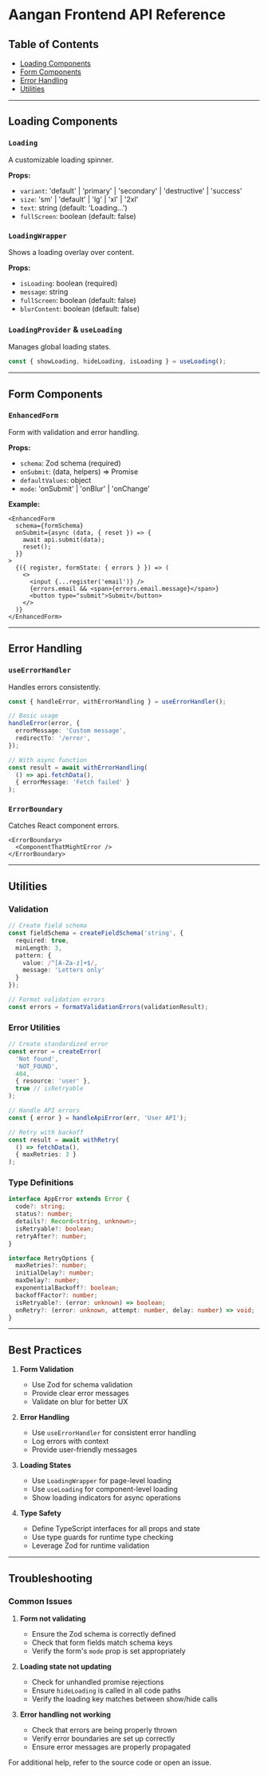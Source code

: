# Aangan Frontend API Reference

## Table of Contents
- [Loading Components](#loading-components)
- [Form Components](#form-components)
- [Error Handling](#error-handling)
- [Utilities](#utilities)

---

## Loading Components

### `Loading`
A customizable loading spinner.

**Props:**
- `variant`: 'default' | 'primary' | 'secondary' | 'destructive' | 'success'
- `size`: 'sm' | 'default' | 'lg' | 'xl' | '2xl'
- `text`: string (default: 'Loading...')
- `fullScreen`: boolean (default: false)

### `LoadingWrapper`
Shows a loading overlay over content.

**Props:**
- `isLoading`: boolean (required)
- `message`: string
- `fullScreen`: boolean (default: false)
- `blurContent`: boolean (default: false)

### `LoadingProvider` & `useLoading`
Manages global loading states.

```typescript
const { showLoading, hideLoading, isLoading } = useLoading();
```

---

## Form Components

### `EnhancedForm`
Form with validation and error handling.

**Props:**
- `schema`: Zod schema (required)
- `onSubmit`: (data, helpers) => Promise
- `defaultValues`: object
- `mode`: 'onSubmit' | 'onBlur' | 'onChange'

**Example:**
```tsx
<EnhancedForm
  schema={formSchema}
  onSubmit={async (data, { reset }) => {
    await api.submit(data);
    reset();
  }}
>
  {({ register, formState: { errors } }) => (
    <>
      <input {...register('email')} />
      {errors.email && <span>{errors.email.message}</span>}
      <button type="submit">Submit</button>
    </>
  )}
</EnhancedForm>
```

---

## Error Handling

### `useErrorHandler`
Handles errors consistently.

```typescript
const { handleError, withErrorHandling } = useErrorHandler();

// Basic usage
handleError(error, {
  errorMessage: 'Custom message',
  redirectTo: '/error',
});

// With async function
const result = await withErrorHandling(
  () => api.fetchData(),
  { errorMessage: 'Fetch failed' }
);
```

### `ErrorBoundary`
Catches React component errors.

```tsx
<ErrorBoundary>
  <ComponentThatMightError />
</ErrorBoundary>
```

---

## Utilities

### Validation

```typescript
// Create field schema
const fieldSchema = createFieldSchema('string', {
  required: true,
  minLength: 3,
  pattern: {
    value: /^[A-Za-z]+$/,
    message: 'Letters only'
  }
});

// Format validation errors
const errors = formatValidationErrors(validationResult);
```

### Error Utilities

```typescript
// Create standardized error
const error = createError(
  'Not found',
  'NOT_FOUND',
  404,
  { resource: 'user' },
  true // isRetryable
);

// Handle API errors
const { error } = handleApiError(err, 'User API');

// Retry with backoff
const result = await withRetry(
  () => fetchData(),
  { maxRetries: 3 }
);
```

### Type Definitions

```typescript
interface AppError extends Error {
  code?: string;
  status?: number;
  details?: Record<string, unknown>;
  isRetryable?: boolean;
  retryAfter?: number;
}

interface RetryOptions {
  maxRetries?: number;
  initialDelay?: number;
  maxDelay?: number;
  exponentialBackoff?: boolean;
  backoffFactor?: number;
  isRetryable?: (error: unknown) => boolean;
  onRetry?: (error: unknown, attempt: number, delay: number) => void;
}
```

---

## Best Practices

1. **Form Validation**
   - Use Zod for schema validation
   - Provide clear error messages
   - Validate on blur for better UX

2. **Error Handling**
   - Use `useErrorHandler` for consistent error handling
   - Log errors with context
   - Provide user-friendly messages

3. **Loading States**
   - Use `LoadingWrapper` for page-level loading
   - Use `useLoading` for component-level loading
   - Show loading indicators for async operations

4. **Type Safety**
   - Define TypeScript interfaces for all props and state
   - Use type guards for runtime type checking
   - Leverage Zod for runtime validation

---

## Troubleshooting

### Common Issues

1. **Form not validating**
   - Ensure the Zod schema is correctly defined
   - Check that form fields match schema keys
   - Verify the form's `mode` prop is set appropriately

2. **Loading state not updating**
   - Check for unhandled promise rejections
   - Ensure `hideLoading` is called in all code paths
   - Verify the loading key matches between show/hide calls

3. **Error handling not working**
   - Check that errors are being properly thrown
   - Verify error boundaries are set up correctly
   - Ensure error messages are properly propagated

For additional help, refer to the source code or open an issue.
